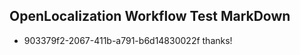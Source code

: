 ## OpenLocalization Workflow Test MarkDown
* 903379f2-2067-411b-a791-b6d14830022f thanks!

<!--HONumber=Jul16_HO5-->


